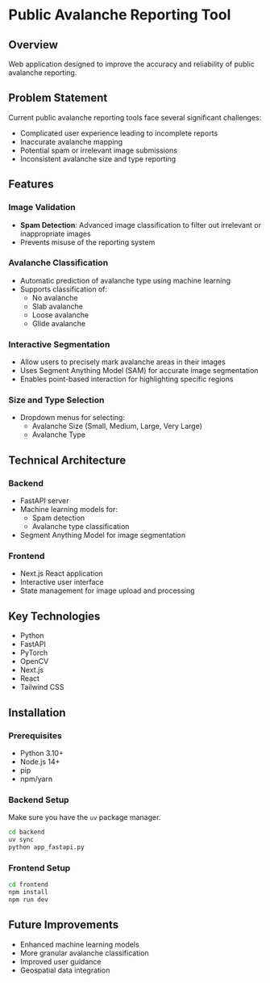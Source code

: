 # Public Avalanche Reporting Tool

## Overview

Web application designed to improve the accuracy and reliability of public avalanche reporting.

## Problem Statement

Current public avalanche reporting tools face several significant challenges:
- Complicated user experience leading to incomplete reports
- Inaccurate avalanche mapping
- Potential spam or irrelevant image submissions
- Inconsistent avalanche size and type reporting

## Features

### Image Validation
- **Spam Detection**: Advanced image classification to filter out irrelevant or inappropriate images
- Prevents misuse of the reporting system

### Avalanche Classification
- Automatic prediction of avalanche type using machine learning
- Supports classification of:
  - No avalanche
  - Slab avalanche
  - Loose avalanche
  - Glide avalanche

### Interactive Segmentation
- Allow users to precisely mark avalanche areas in their images
- Uses Segment Anything Model (SAM) for accurate image segmentation
- Enables point-based interaction for highlighting specific regions

### Size and Type Selection
- Dropdown menus for selecting:
  - Avalanche Size (Small, Medium, Large, Very Large)
  - Avalanche Type

## Technical Architecture

### Backend
- FastAPI server
- Machine learning models for:
  - Spam detection
  - Avalanche type classification
- Segment Anything Model for image segmentation

### Frontend
- Next.js React application
- Interactive user interface
- State management for image upload and processing

## Key Technologies

- Python
- FastAPI
- PyTorch
- OpenCV
- Next.js
- React
- Tailwind CSS

## Installation

### Prerequisites
- Python 3.10+
- Node.js 14+
- pip
- npm/yarn

### Backend Setup
Make sure you have the `uv` package manager.
```bash
cd backend
uv sync
python app_fastapi.py
```

### Frontend Setup
```bash
cd frontend
npm install
npm run dev
```

## Future Improvements
- Enhanced machine learning models
- More granular avalanche classification
- Improved user guidance
- Geospatial data integration
